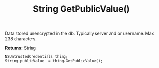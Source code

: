 ﻿---
uid: crmscript_ref_NSUntrustedCredentials_GetPublicValue
title: String GetPublicValue()
intellisense: NSUntrustedCredentials.GetPublicValue
keywords: NSUntrustedCredentials, GetPublicValue
so.topic: reference
---

Data stored unencrypted in the db.  Typically server and or username. Max 238 characters.

**Returns:** String


```crmscript
NSUntrustedCredentials thing;
String publicValue  = thing.GetPublicValue();
```


